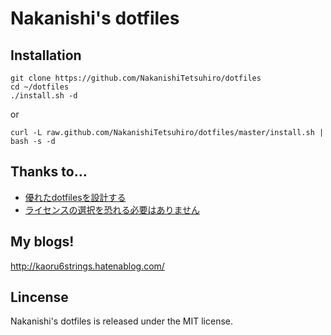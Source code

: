 # Nakanishi's dotfiles

## Installation

    git clone https://github.com/NakanishiTetsuhiro/dotfiles
    cd ~/dotfiles
    ./install.sh -d

or

    curl -L raw.github.com/NakanishiTetsuhiro/dotfiles/master/install.sh | bash -s -d

## Thanks to...

* [優れたdotfilesを設計する](http://tellme.tokyo/post/2015/07/16/dotfiles/ "優れたdotfilesを設計する")
* [ライセンスの選択を恐れる必要はありません](http://qiita.com/tadsan/items/99d816e78ca429093b75 "ライセンスの選択を恐れる必要はありません")

## My blogs!

http://kaoru6strings.hatenablog.com/

## Lincense

Nakanishi's dotfiles is released under the MIT license.
